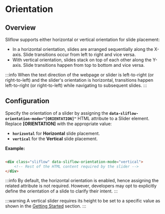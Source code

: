 # Orientation

## Overview

Sliflow supports either horizontal or vertical orientation for slide placement:

- In a horizontal orientation, slides are arranged sequentially along the X-axis. Slide transitions occur from left to
  right and vice versa.
- With vertical orientation, slides stack on top of each other along the Y-axis. Slide transitions happen from top to
  bottom and vice versa.

:::info
When the text direction of the webpage or slider is left-to-right (or right-to-left) and the slider's orientation is
horizontal, transitions happen left-to-right (or right-to-left) while navigating to subsequent slides.
:::

## Configuration

Specify the orientation of a slider by assigning the **`data-sliflow-orientation-mode="[ORIENTATION]"`** HTML
attribute to a Slider element. Replace **[ORIENTATION]** with the appropriate value:

- **`horizontal`** for **Horizontal** slide placement.
- **`vertical`** for the **Vertical** slide placement.

**Example:**

```html

<div class="sliflow" data-sliflow-orientation-mode="vertical">
    <!-- Rest of the HTML content required by the slider -->
</div>
```

:::info
By default, the horizontal orientation is enabled, hence assigning the related attribute is not required. However, 
developers may opt to explicitly define the orientation of a slide to clarify their intent.
:::

:::warning
A vertical slider requires its height to be set to a specific value as shown in the 
[Getting Started](/guide/getting-started) section.
:::

